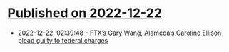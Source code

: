 # [Published on 2022-12-22](index.md)

* [2022-12-22, 02:39:48](https://news.ycombinator.com/item?id=34089038) - [FTX’s Gary Wang, Alameda’s Caroline Ellison plead guilty to federal charges](https://www.cnbc.com/2022/12/22/ftxs-gary-wang-alamedas-caroline-ellison-plead-guilty-to-federal-charges-cooperating-with-prosecutors.html)
